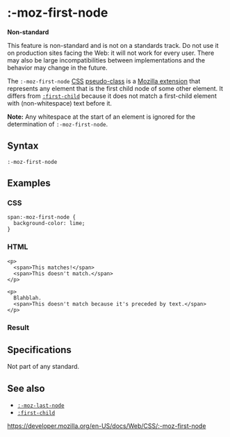 # :-moz-first-node

**Non-standard**

This feature is non-standard and is not on a standards track. Do not use it on production sites facing the Web: it will not work for every user. There may also be large incompatibilities between implementations and the behavior may change in the future.

The `:-moz-first-node` [CSS](https://developer.mozilla.org/en-US/docs/Web/CSS) [pseudo-class](pseudo-classes) is a [Mozilla extension](https://developer.mozilla.org/en-US/docs/Web/CSS/Mozilla_Extensions) that represents any element that is the first child node of some other element. It differs from [`:first-child`](:first-child) because it does not match a first-child element with (non-whitespace) text before it.

**Note:** Any whitespace at the start of an element is ignored for the determination of `:-moz-first-node`.

## Syntax

    :-moz-first-node

## Examples

### CSS

    span:-moz-first-node {
      background-color: lime;
    }

### HTML

    <p>
      <span>This matches!</span>
      <span>This doesn't match.</span>
    </p>

    <p>
      Blahblah.
      <span>This doesn't match because it's preceded by text.</span>
    </p>

### Result

## Specifications

Not part of any standard.

## See also

- [`:-moz-last-node`](:-moz-last-node)
- [`:first-child`](:first-child)

<a href="https://developer.mozilla.org/en-US/docs/Web/CSS/:-moz-first-node" class="_attribution-link">https://developer.mozilla.org/en-US/docs/Web/CSS/:-moz-first-node</a>

